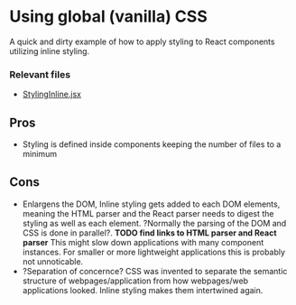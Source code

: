 # Using global (vanilla) CSS
A quick and dirty example of how to apply styling to React components utilizing inline styling.
### Relevant files
- [StylingInline.jsx](./StylingInline.jsx)

## Pros
- Styling is defined inside components keeping the number of files to a minimum
## Cons
- Enlargens the DOM,
 Inline styling gets added to each DOM elements, meaning the HTML parser and the React parser needs to digest the styling as well as each element. ?Normally the parsing of the DOM and CSS is done in parallel?. **TODO find links to HTML parser and React parser**
 This might slow down applications with many component instances. For smaller or more lightweight applications this is probably not unnoticable.
- ?Separation of concernce?
 CSS was invented to separate the semantic structure of webpages/application from how webpages/web applications looked.
 Inline styling makes them intertwined again.